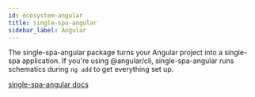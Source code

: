 ```yaml
---
id: ecosystem-angular
title: single-spa-angular
sidebar_label: Angular
---
```


The single-spa-angular package turns your Angular project into a single-spa application. If you're using @angular/cli, single-spa-angular runs
schematics during `ng add` to get everything set up.

[single-spa-angular docs](https://github.com/CanopyTax/single-spa-angular)